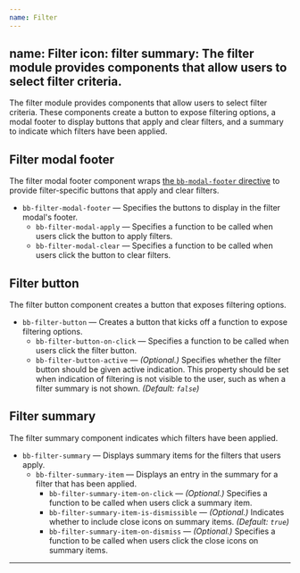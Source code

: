 ```yaml
---
name: Filter
---
```

name: Filter
icon: filter
summary: The filter module provides components that allow users to select filter criteria.
---

The filter module provides components that allow users to select filter criteria. These components create a button to expose filtering options, a modal footer to display buttons that apply and clear filters, and a summary to indicate which filters have been applied.

## Filter modal footer
The filter modal footer component wraps [the `bb-modal-footer` directive](../modal) to provide filter-specific buttons that apply and clear filters.
- `bb-filter-modal-footer` &mdash; Specifies the buttons to display in the filter modal's footer.
  - `bb-filter-modal-apply` &mdash; Specifies a function to be called when users click the button to apply filters.
  - `bb-filter-modal-clear` &mdash; Specifies a function to be called when users click the button to clear filters.

## Filter button
The filter button component creates a button that exposes filtering options.
- `bb-filter-button` &mdash; Creates a button that kicks off a function to expose filtering options.
  - `bb-filter-button-on-click` &mdash; Specifies a function to be called when users click the filter button.
  - `bb-filter-button-active` &mdash; *(Optional.)* Specifies whether the filter button should be given active indication. This property should be set when indication of filtering is not visible to the user, such as when a filter summary is not shown. *(Default: `false`)* 

## Filter summary
The filter summary component indicates which filters have been applied.
- `bb-filter-summary` &mdash; Displays summary items for the filters that users apply.
  - `bb-filter-summary-item` &mdash; Displays an entry in the summary for a  filter that has been applied.
    - `bb-filter-summary-item-on-click` &mdash; *(Optional.)* Specifies a function to be called when users click a summary item.
    - `bb-filter-summary-item-is-dismissible` &mdash; *(Optional.)* Indicates whether to include close icons on summary items. *(Default: `true`)*
    - `bb-filter-summary-item-on-dismiss` &mdash; *(Optional.)* Specifies a function to be called when users click the close icons on summary items.

---
